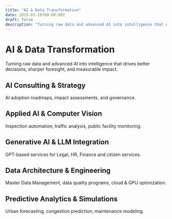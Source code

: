 ```yaml
---
title: "AI & Data Transformation"
date: 2025-01-18T00:00:00Z
draft: false
description: "Turning raw data and advanced AI into intelligence that drives better decisions, sharper foresight, and measurable impact"
---
```


# AI & Data Transformation

Turning raw data and advanced AI into intelligence that drives better decisions, sharper foresight, and measurable impact.

## AI Consulting & Strategy
AI adoption roadmaps, impact assessments, and governance.

## Applied AI & Computer Vision
Inspection automation, traffic analysis, public facility monitoring.

## Generative AI & LLM Integration
GPT-based services for Legal, HR, Finance and citizen services.

## Data Architecture & Engineering
Master Data Management, data quality programs, cloud & GPU optimization.

## Predictive Analytics & Simulations
Urban forecasting, congestion prediction, maintenance modeling.